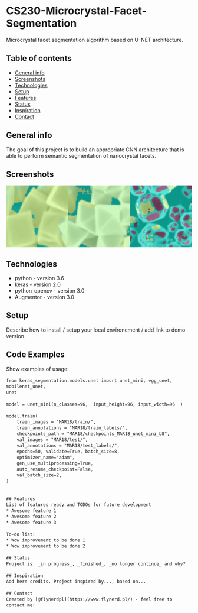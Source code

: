 # CS230-Microcrystal-Facet-Segmentation
Microcrystal facet segmentation algorithm based on U-NET architecture.

## Table of contents
* [General info](#general-info)
* [Screenshots](#screenshots)
* [Technologies](#technologies)
* [Setup](#setup)
* [Features](#features)
* [Status](#status)
* [Inspiration](#inspiration)
* [Contact](#contact)

## General info
The goal of this project is to build an appropriate CNN architecture that is able to perform semantic segmentation of nanocrystal facets. 
## Screenshots
![Example screenshot](predictions2.png)

## Technologies
* python - version 3.6
* keras - version 2.0
* python_opencv - version 3.0
* Augmentor - version 3.0

## Setup
Describe how to install / setup your local environement / add link to demo version.

## Code Examples
Show examples of usage:
```
from keras_segmentation.models.unet import unet_mini, vgg_unet, mobilenet_unet, 
unet

model = unet_mini(n_classes=96,  input_height=96, input_width=96  )

model.train(
    train_images = "MAR18/train/",
    train_annotations = "MAR18/train_labels/",
    checkpoints_path = "MAR18/checkpoints_MAR18_unet_mini_b8",
    val_images = "MAR18/test/",
    val_annotations = "MAR18/test_labels/",
    epochs=50, validate=True, batch_size=8, 
    optimizer_name="adam",
    gen_use_multiprocessing=True,
    auto_resume_checkpoint=False,
    val_batch_size=2,
)


## Features
List of features ready and TODOs for future development
* Awesome feature 1
* Awesome feature 2
* Awesome feature 3

To-do list:
* Wow improvement to be done 1
* Wow improvement to be done 2

## Status
Project is: _in progress_, _finished_, _no longer continue_ and why?

## Inspiration
Add here credits. Project inspired by..., based on...

## Contact
Created by [@flynerdpl](https://www.flynerd.pl/) - feel free to contact me!
